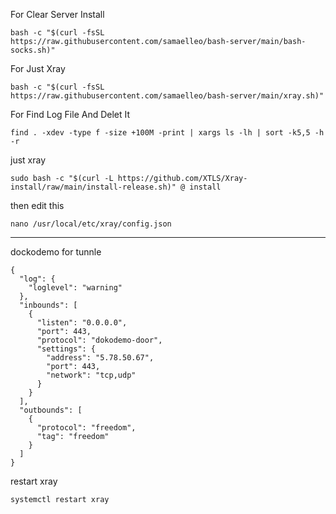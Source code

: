 For Clear Server Install
```
bash -c "$(curl -fsSL https://raw.githubusercontent.com/samaelleo/bash-server/main/bash-socks.sh)"
```
For Just Xray
```
bash -c "$(curl -fsSL https://raw.githubusercontent.com/samaelleo/bash-server/main/xray.sh)"
```
For Find Log File And Delet It
```
find . -xdev -type f -size +100M -print | xargs ls -lh | sort -k5,5 -h -r
```
just xray
```
sudo bash -c "$(curl -L https://github.com/XTLS/Xray-install/raw/main/install-release.sh)" @ install
```
then edit this
```
nano /usr/local/etc/xray/config.json
```
----------------------------------------------------------------------------------------------------------
dockodemo for tunnle
```
{
  "log": {
    "loglevel": "warning"
  },
  "inbounds": [
    {
      "listen": "0.0.0.0",
      "port": 443,
      "protocol": "dokodemo-door",
      "settings": {
        "address": "5.78.50.67",
        "port": 443,
        "network": "tcp,udp"
      }
    }
  ],
  "outbounds": [
    {
      "protocol": "freedom",
      "tag": "freedom"
    }
  ]
}
```
restart xray
```
systemctl restart xray
```
